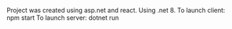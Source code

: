 Project was created using asp.net and react.
Using .net 8.
To launch client: npm start
To launch server: dotnet run